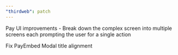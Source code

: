 ```yaml
---
"thirdweb": patch
---
```


Pay UI improvements - Break down the complex screen into multiple screens each prompting the user for a single action

Fix PayEmbed Modal title alignment
